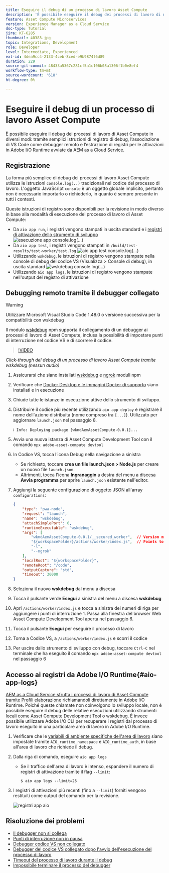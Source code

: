 ```yaml
---
title: Eseguire il debug di un processo di lavoro Asset Compute
description: 'È possibile eseguire il debug dei processi di lavoro di Asset Compute in diversi modi: tramite semplici istruzioni di registro di debug, l’associazione di VS Code come debugger remoto e l’estrazione di registri per le attivazioni in Adobe I/O Runtime avviate da AEM as a Cloud Service.'
feature: Asset Compute Microservices
version: Experience Manager as a Cloud Service
doc-type: Tutorial
jira: KT-6285
thumbnail: 40383.jpg
topic: Integrations, Development
role: Developer
level: Intermediate, Experienced
exl-id: 4dea9cc4-2133-4ceb-8ced-e9b9874f6d89
duration: 229
source-git-commit: 48433a5367c281cf5a1c106b08a1306f1b0e8ef4
workflow-type: tm+mt
source-wordcount: '618'
ht-degree: 0%

---
```


# Eseguire il debug di un processo di lavoro Asset Compute

È possibile eseguire il debug dei processi di lavoro di Asset Compute in diversi modi: tramite semplici istruzioni di registro di debug, l’associazione di VS Code come debugger remoto e l’estrazione di registri per le attivazioni in Adobe I/O Runtime avviate da AEM as a Cloud Service.

## Registrazione

La forma più semplice di debug dei processi di lavoro Asset Compute utilizza le istruzioni `console.log(..)` tradizionali nel codice del processo di lavoro. L&#39;oggetto JavaScript `console` è un oggetto globale implicito, pertanto non è necessario importarlo o richiederlo, in quanto è sempre presente in tutti i contesti.

Queste istruzioni di registro sono disponibili per la revisione in modo diverso in base alla modalità di esecuzione del processo di lavoro di Asset Compute:

+ Da `aio app run`, i registri vengono stampati in uscita standard e i [registri di attivazione dello strumento di sviluppo](../develop/development-tool.md)
  ![esecuzione app console.log(...)](./assets/debug/console-log__aio-app-run.png)
+ Da `aio app test`, i registri vengono stampati in `/build/test-results/test-worker/test.log`
  ![aio app test console.log(...)](./assets/debug/console-log__aio-app-test.png)
+ Utilizzando `wskdebug`, le istruzioni di registro vengono stampate nella console di debug del codice VS (Visualizza > Console di debug), in uscita standard
  ![wskdebug console.log(...)](./assets/debug/console-log__wskdebug.png)
+ Utilizzando `aio app logs`, le istruzioni di registro vengono stampate nell&#39;output del registro di attivazione

## Debugging remoto tramite il debugger collegato

>[!WARNING]
>
>Utilizzare Microsoft Visual Studio Code 1.48.0 o versione successiva per la compatibilità con wskdebug

Il modulo [wskdebug](https://www.npmjs.com/package/@openwhisk/wskdebug) npm supporta il collegamento di un debugger ai processi di lavoro di Asset Compute, inclusa la possibilità di impostare punti di interruzione nel codice VS e di scorrere il codice.

>[!VIDEO](https://video.tv.adobe.com/v/40383?quality=12&learn=on)

_Click-through del debug di un processo di lavoro Asset Compute tramite wskdebug (nessun audio)_

1. Assicurarsi che siano installati [wskdebug](../set-up/development-environment.md#wskdebug) e [ngrok](../set-up/development-environment.md#ngork) moduli npm
1. Verificare che [Docker Desktop e le immagini Docker di supporto](../set-up/development-environment.md#docker) siano installati e in esecuzione
1. Chiude tutte le istanze in esecuzione attive dello strumento di sviluppo.
1. Distribuire il codice più recente utilizzando `aio app deploy` e registrare il nome dell&#39;azione distribuita (nome compreso tra `[...]`). Utilizzato per aggiornare `launch.json` nel passaggio 8.

   ```
   ℹ Info: Deploying package [wkndAemAssetCompute-0.0.1]...
   ```


1. Avvia una nuova istanza di Asset Compute Development Tool con il comando `npx adobe-asset-compute devtool`
1. In Codice VS, tocca l’icona Debug nella navigazione a sinistra
   + Se richiesto, toccare __crea un file launch.json > Node.js__ per creare un nuovo file `launch.json`.
   + Altrimenti, tocca l&#39;icona __Ingranaggio__ a destra del menu a discesa __Avvia programma__ per aprire `launch.json` esistente nell&#39;editor.
1. Aggiungi la seguente configurazione di oggetto JSON all&#39;array `configurations`:

   ```json
   {
       "type": "pwa-node",
       "request": "launch",
       "name": "wskdebug",
       "attachSimplePort": 0,
       "runtimeExecutable": "wskdebug",
       "args": [
           "wkndAemAssetCompute-0.0.1/__secured_worker",  // Version must match your Asset Compute worker's version
           "${workspaceFolder}/actions/worker/index.js",  // Points to your worker
           "-l",
           "--ngrok"
       ],
       "localRoot": "${workspaceFolder}",
       "remoteRoot": "/code",
       "outputCapture": "std",
       "timeout": 30000
   }
   ```

1. Seleziona il nuovo __wskdebug__ dal menu a discesa
1. Tocca il pulsante verde __Esegui__ a sinistra del menu a discesa __wskdebug__
1. Apri `/actions/worker/index.js` e tocca a sinistra dei numeri di riga per aggiungere i punti di interruzione 1. Passa alla finestra del browser Web Asset Compute Development Tool aperta nel passaggio 6.
1. Tocca il pulsante __Esegui__ per eseguire il processo di lavoro
1. Torna a Codice VS, a `/actions/worker/index.js` e scorri il codice
1. Per uscire dallo strumento di sviluppo con debug, toccare `Ctrl-C` nel terminale che ha eseguito il comando `npx adobe-asset-compute devtool` nel passaggio 6

## Accesso ai registri da Adobe I/O Runtime{#aio-app-logs}

[AEM as a Cloud Service sfrutta i processi di lavoro di Asset Compute tramite Profili elaborazione](../deploy/processing-profiles.md) richiamandoli direttamente in Adobe I/O Runtime. Poiché queste chiamate non coinvolgono lo sviluppo locale, non è possibile eseguire il debug delle relative esecuzioni utilizzando strumenti locali come Asset Compute Development Tool o wskdebug. È invece possibile utilizzare Adobe I/O CLI per recuperare i registri dal processo di lavoro eseguito in una particolare area di lavoro in Adobe I/O Runtime.

1. Verificare che le [variabili di ambiente specifiche dell&#39;area di lavoro](../deploy/runtime.md) siano impostate tramite `AIO_runtime_namespace` e `AIO_runtime_auth`, in base all&#39;area di lavoro che richiede il debug.
1. Dalla riga di comando, eseguire `aio app logs`
   + Se il traffico dell&#39;area di lavoro è intenso, espandere il numero di registri di attivazione tramite il flag `--limit`:

     `$ aio app logs --limit=25`
1. I registri di attivazioni più recenti (fino a `--limit`) forniti vengono restituiti come output del comando per la revisione.

   ![registri app aio](./assets/debug/aio-app-logs.png)

## Risoluzione dei problemi

+ [Il debugger non si collega](../troubleshooting.md#debugger-does-not-attach)
+ [Punti di interruzione non in pausa](../troubleshooting.md#breakpoints-no-pausing)
+ [Debugger codice VS non collegato](../troubleshooting.md#vs-code-debugger-not-attached)
+ [Debugger del codice VS collegato dopo l&#39;avvio dell&#39;esecuzione del processo di lavoro](../troubleshooting.md#vs-code-debugger-attached-after-worker-execution-began)
+ [Timeout del processo di lavoro durante il debug](../troubleshooting.md#worker-times-out-while-debugging)
+ [Impossibile terminare il processo del debugger](../troubleshooting.md#cannot-terminate-debugger-process)
